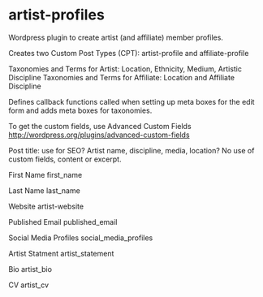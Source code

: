 artist-profiles
===============

Wordpress plugin to create artist (and affiliate) member profiles.

Creates two Custom Post Types (CPT): artist-profile and affiliate-profile

Taxonomies and Terms for Artist: Location, Ethnicity, Medium, Artistic Discipline
Taxonomies and Terms for Affiliate: Location and Affiliate Discipline 

  Defines callback functions called when setting up meta boxes for the edit form
  and adds meta boxes for taxonomies.

To get the custom fields, use Advanced Custom Fields
http://wordpress.org/plugins/advanced-custom-fields

Post title: use for SEO? Artist name, discipline, media, location?
No use of custom fields, content or excerpt.

First Name
first_name

Last Name
last_name

Website
artist-website

Published Email
published_email

Social Media Profiles
social_media_profiles

Artist Statment
artist_statement

Bio
artist_bio

CV
artist_cv






